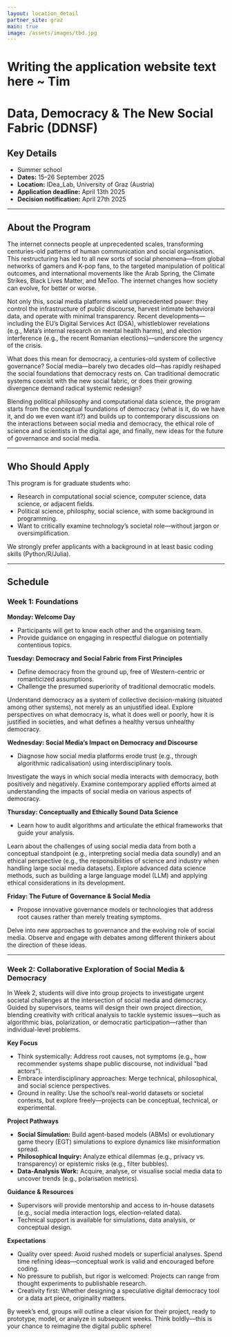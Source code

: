 ```yaml
---
layout: location_detail
partner_site: graz
main: true
image: /assets/images/tbd.jpg
---
```

# Writing the application website text here ~ Tim 



# Data, Democracy & The New Social Fabric (DDNSF) 
## Key Details  
- Summer school
- **Dates:** 15–26 September 2025 
- **Location:** IDea_Lab, University of Graz (Austria)
- **Application deadline:** April 13th 2025
- **Decision notification:** April 27th 2025

---

## About the Program  
The internet connects people at unprecedented scales, transforming centuries-old patterns of human communication and social organisation. This restructuring has led to all new sorts of social phenomena—from global networks of gamers and K-pop fans, to the targeted manipulation of political outcomes, and international movements like the Arab Spring, the Climate Strikes, Black Lives Matter, and MeToo. The internet changes how society can evolve, for better or worse. 

Not only this, social media platforms wield unprecedented power: they control the infrastructure of public discourse, harvest intimate behavioral data, and operate with minimal transparency. Recent developments—including the EU’s Digital Services Act (DSA), whistleblower revelations (e.g., Meta’s internal research on mental health harms), and election interference (e.g., the recent Romanian elections)—underscore the urgency of the crisis.

What does this mean for democracy, a centuries-old system of collective governance? Social media—barely two decades old—has rapidly reshaped the social foundations that democracy rests on. Can traditional democratic systems coexist with the new social fabric, or does their growing divergence demand radical systemic redesign?

Blending political philosophy and computational data science, the program starts from the conceptual foundations of democracy (what is it, do we have it, and do we even want it?) and builds up to contemporary discussions on the interactions between social media and democracy, the ethical role of science and scientists in the digital age, and finally, new ideas for the future of governance and social media.

---

## Who Should Apply  
This program is for graduate students who:  
- Research in computational social science, computer science, data science, or adjacent fields.  
- Political science, philosphy, social science, with some background in programming. 
- Want to critically examine technology’s societal role—without jargon or oversimplification.

We strongly prefer applicants with a background in at least basic coding skills (Python/R/Julia).

---

## Schedule  

### **Week 1: Foundations**  

**Monday: Welcome Day**  
- Participants will get to know each other and the organising team.  
- Provide guidance on engaging in respectful dialogue on potentially contentious topics.  



**Tuesday: Democracy and Social Fabric from First Principles**  
- Define democracy from the ground up, free of Western-centric or romanticized assumptions.  
- Challenge the presumed superiority of traditional democratic models.  

Understand democracy as a system of collective decision-making (situated among other systems), not merely as an unjustified ideal.
Explore perspectives on what democracy is, what it does well or poorly, how it is justified in societies, and what defines a healthy versus unhealthy democracy.

**Wednesday: Social Media’s Impact on Democracy and Discourse**  
- Diagnose how social media platforms erode trust (e.g., through algorithmic radicalisation) using interdisciplinary tools.  


Investigate the ways in which social media interacts with democracy, both positively and negatively.
Examine contemporary applied efforts aimed at understanding the impacts of social media on various aspects of democracy.

**Thursday: Conceptually and Ethically Sound Data Science**  
- Learn how to audit algorithms and articulate the ethical frameworks that guide your analysis.  

Learn about the challenges of using social media data from both a conceptual standpoint (e.g., interpreting social media data soundly) and an ethical perspective (e.g., the responsibilities of science and industry when handling large social media datasets).
Explore advanced data science methods, such as building a large language model (LLM) and applying ethical considerations in its development.

**Friday: The Future of Governance & Social Media**  
- Propose innovative governance models or technologies that address root causes rather than merely treating symptoms.  

Delve into new approaches to governance and the evolving role of social media.
Observe and engage with debates among different thinkers about the direction of these ideas.

---

### **Week 2: Collaborative Exploration of Social Media & Democracy**  

In Week 2, students will dive into group projects to investigate urgent societal challenges at the intersection of social media and democracy. Guided by supervisors, teams will design their own project direction, blending creativity with critical analysis to tackle systemic issues—such as algorithmic bias, polarization, or democratic participation—rather than individual-level problems.  

**Key Focus**  
- Think systemically: Address root causes, not symptoms (e.g., how recommender systems shape public discourse, not individual "bad actors").  
- Embrace interdisciplinary approaches: Merge technical, philosophical, and social science perspectives.  
- Ground in reality: Use the school’s real-world datasets or societal contexts, but explore freely—projects can be conceptual, technical, or experimental.  

**Project Pathways**  
- **Social Simulation:** Build agent-based models (ABMs) or evolutionary game theory (EGT) simulations to explore dynamics like misinformation spread.  
- **Philosophical Inquiry:** Analyze ethical dilemmas (e.g., privacy vs. transparency) or epistemic risks (e.g., filter bubbles).  
- **Data-Analysis Work:** Acquire, analyse, or visualise social media data to uncover trends (e.g., polarisation metrics).  

**Guidance & Resources**  
- Supervisors will provide mentorship and access to in-house datasets (e.g., social media interaction logs, election-related data).  
- Technical support is available for simulations, data analysis, or conceptual design.  

**Expectations**  
- Quality over speed: Avoid rushed models or superficial analyses. Spend time refining ideas—conceptual work is valid and encouraged before coding.  
- No pressure to publish, but rigor is welcomed: Projects can range from thought experiments to publishable research.  
- Creativity first: Whether designing a speculative digital democracy tool or a data art piece, originality matters.  

By week’s end, groups will outline a clear vision for their project, ready to prototype, model, or analyze in subsequent weeks. Think boldly—this is your chance to reimagine the digital public sphere!  


[//]: # (ORGANIZERS: feel free to add a link to your application materials or your SICSS apply page above.)
